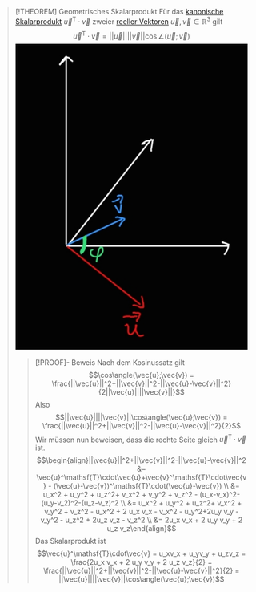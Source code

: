 > [!THEOREM] Geometrisches Skalarprodukt
> Für das [kanonische Skalarprodukt](../../Vektoren%20als%20Matrizen/Reelle%20Vektoren/Kanonisches%20Skalarprodukt.md) $\vec{u}^\mathsf{T}\cdot\vec{v}$ zweier [reeller Vektoren](../../Vektoren%20als%20Matrizen/Reelle%20Vektoren/Reeller%20Spaltenvektor.md) $\vec{u},\vec{v}\in\mathbb{R}^3$ gilt
> $$\vec{u}^\mathsf{T}\cdot\vec{v} = ||\vec{u}||||\vec{v}||\cos\angle(\vec{u};\vec{v})$$
> ![](Resources/Skalarprodukt.png)
> > [!PROOF]- Beweis
> > Nach dem Kosinussatz gilt
> > $$\cos\angle(\vec{u};\vec{v}) = \frac{||\vec{u}||^2+||\vec{v}||^2-||\vec{u}-\vec{v}||^2}{2||\vec{u}||||\vec{v}||}$$
> > Also
> > $$||\vec{u}||||\vec{v}||\cos\angle(\vec{u};\vec{v}) = \frac{||\vec{u}||^2+||\vec{v}||^2-||\vec{u}-\vec{v}||^2}{2}$$
> > Wir müssen nun beweisen, dass die rechte Seite gleich $\vec{u}^\mathsf{T}\cdot\vec{v}$ ist.
> > $$\begin{align}||\vec{u}||^2+||\vec{v}||^2-||\vec{u}-\vec{v}||^2 &= \vec{u}^\mathsf{T}\cdot\vec{u}+\vec{v}^\mathsf{T}\cdot\vec{v} - (\vec{u}-\vec{v})^\mathsf{T}\cdot(\vec{u}-\vec{v}) \\ &= u_x^2 + u_y^2 + u_z^2+ v_x^2 + v_y^2 + v_z^2 - (u_x-v_x)^2-(u_y-v_2)^2-(u_z-v_z)^2 \\ &= u_x^2 + u_y^2 + u_z^2+ v_x^2 + v_y^2 + v_z^2  - u_x^2 + 2 u_x v_x - v_x^2 - u_y^2+2u_y v_y - v_y^2 - u_z^2 + 2u_z v_z - v_z^2 \\ &= 2u_x v_x + 2 u_y v_y + 2 u_z v_z\end{align}$$
> > Das Skalarprodukt ist
> > $$\vec{u}^\mathsf{T}\cdot\vec{v} = u_xv_x + u_yv_y + u_zv_z = \frac{2u_x v_x + 2 u_y v_y + 2 u_z v_z}{2} = \frac{||\vec{u}||^2+||\vec{v}||^2-||\vec{u}-\vec{v}||^2}{2} = ||\vec{u}||||\vec{v}||\cos\angle(\vec{u};\vec{v})$$